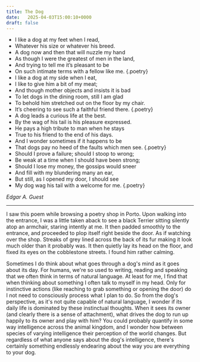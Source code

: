 ```yaml
---
title: The Dog
date: 	2025-04-03T15:00:10+0000
draft: false
---
```


- I like a dog at my feet when I read,
- Whatever his size or whatever his breed.
- A dog now and then that will nuzzle my hand
- As though I were the greatest of men in the land,
- And trying to tell me it’s pleasant to be
- On such intimate terms with a fellow like me.
{.poetry}
- I like a dog at my side when I eat,
- I like to give him a bit of my meat;
- And though mother objects and insists it is bad
- To let dogs in the dining room, still I am glad
- To behold him stretched out on the floor by my chair.
- It’s cheering to see such a faithful friend there.
{.poetry}
- A dog leads a curious life at the best.
- By the wag of his tail is his pleasure expressed.
- He pays a high tribute to man when he stays
- True to his friend to the end of his days.
- And I wonder sometimes if it happens to be
- That dogs pay no heed of the faults which men see.
{.poetry}
- Should I prove a failure; should I stoop to wrong;
- Be weak at a time when I should have been strong;
- Should I lose my money, the gossips would sneer
- And fill with my blundering many an ear,
- But still, as I opened my door, I should see
- My dog wag his tail with a welcome for me.
{.poetry}

*Edgar A. Guest*

---

I saw this poem while browsing a poetry shop in Porto. Upon walking into the entrance, I was a little taken aback to see a black Terrier sitting silently atop an armchair, staring intently at me. It then padded smoothly to the entrance, and proceeded to plop itself right beside the door. As if watching over the shop. Streaks of grey lined across the back of its fur making it look much older than it probably was. It then quietly lay its head on the floor, and fixed its eyes on the cobblestone streets. I found him rather calming.

Sometimes I do think about what goes through a dog's mind as it goes about its day. For humans, we're so used to writing, reading and speaking that we often think in terms of natural language. At least for me, I find that when thinking about something I often talk to myself in my head. Only for instinctive actions (like reaching to grab something or opening the door) do I not need to consciously process what I plan to do. So from the dog's perspective, as it's not quite capable of natural language, I wonder if its daily life is dominated by these instinctual thoughts.  When it sees its owner (and clearly there is a sense of attachment), what drives the dog to run up happily to its owner and play with him? You could probably quantify in some way intelligence across the animal kingdom, and I wonder how between species of varying intelligence their perception of the world changes. But regardless of what anyone says about the dog's intelligence, there's certainly something endlessly endearing about the way you are everything to your dog.